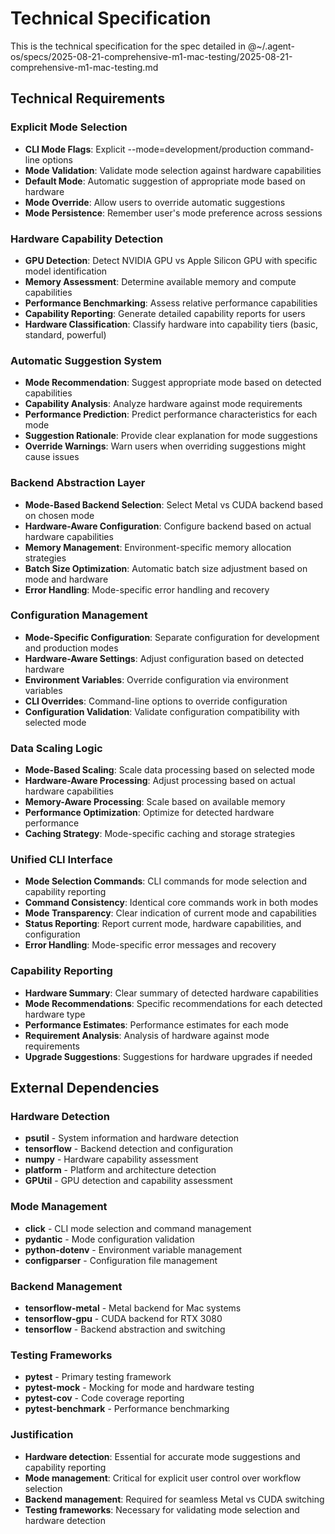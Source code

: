 # Technical Specification

This is the technical specification for the spec detailed in @~/.agent-os/specs/2025-08-21-comprehensive-m1-mac-testing/2025-08-21-comprehensive-m1-mac-testing.md

## Technical Requirements

### Explicit Mode Selection
- **CLI Mode Flags**: Explicit --mode=development/production command-line options
- **Mode Validation**: Validate mode selection against hardware capabilities
- **Default Mode**: Automatic suggestion of appropriate mode based on hardware
- **Mode Override**: Allow users to override automatic suggestions
- **Mode Persistence**: Remember user's mode preference across sessions

### Hardware Capability Detection
- **GPU Detection**: Detect NVIDIA GPU vs Apple Silicon GPU with specific model identification
- **Memory Assessment**: Determine available memory and compute capabilities
- **Performance Benchmarking**: Assess relative performance capabilities
- **Capability Reporting**: Generate detailed capability reports for users
- **Hardware Classification**: Classify hardware into capability tiers (basic, standard, powerful)

### Automatic Suggestion System
- **Mode Recommendation**: Suggest appropriate mode based on detected capabilities
- **Capability Analysis**: Analyze hardware against mode requirements
- **Performance Prediction**: Predict performance characteristics for each mode
- **Suggestion Rationale**: Provide clear explanation for mode suggestions
- **Override Warnings**: Warn users when overriding suggestions might cause issues

### Backend Abstraction Layer
- **Mode-Based Backend Selection**: Select Metal vs CUDA backend based on chosen mode
- **Hardware-Aware Configuration**: Configure backend based on actual hardware capabilities
- **Memory Management**: Environment-specific memory allocation strategies
- **Batch Size Optimization**: Automatic batch size adjustment based on mode and hardware
- **Error Handling**: Mode-specific error handling and recovery

### Configuration Management
- **Mode-Specific Configuration**: Separate configuration for development and production modes
- **Hardware-Aware Settings**: Adjust configuration based on detected hardware
- **Environment Variables**: Override configuration via environment variables
- **CLI Overrides**: Command-line options to override configuration
- **Configuration Validation**: Validate configuration compatibility with selected mode

### Data Scaling Logic
- **Mode-Based Scaling**: Scale data processing based on selected mode
- **Hardware-Aware Processing**: Adjust processing based on actual hardware capabilities
- **Memory-Aware Processing**: Scale based on available memory
- **Performance Optimization**: Optimize for detected hardware performance
- **Caching Strategy**: Mode-specific caching and storage strategies

### Unified CLI Interface
- **Mode Selection Commands**: CLI commands for mode selection and capability reporting
- **Command Consistency**: Identical core commands work in both modes
- **Mode Transparency**: Clear indication of current mode and capabilities
- **Status Reporting**: Report current mode, hardware capabilities, and configuration
- **Error Handling**: Mode-specific error messages and recovery

### Capability Reporting
- **Hardware Summary**: Clear summary of detected hardware capabilities
- **Mode Recommendations**: Specific recommendations for each detected hardware type
- **Performance Estimates**: Performance estimates for each mode
- **Requirement Analysis**: Analysis of hardware against mode requirements
- **Upgrade Suggestions**: Suggestions for hardware upgrades if needed

## External Dependencies

### Hardware Detection
- **psutil** - System information and hardware detection
- **tensorflow** - Backend detection and configuration
- **numpy** - Hardware capability assessment
- **platform** - Platform and architecture detection
- **GPUtil** - GPU detection and capability assessment

### Mode Management
- **click** - CLI mode selection and command management
- **pydantic** - Mode configuration validation
- **python-dotenv** - Environment variable management
- **configparser** - Configuration file management

### Backend Management
- **tensorflow-metal** - Metal backend for Mac systems
- **tensorflow-gpu** - CUDA backend for RTX 3080
- **tensorflow** - Backend abstraction and switching

### Testing Frameworks
- **pytest** - Primary testing framework
- **pytest-mock** - Mocking for mode and hardware testing
- **pytest-cov** - Code coverage reporting
- **pytest-benchmark** - Performance benchmarking

### Justification
- **Hardware detection**: Essential for accurate mode suggestions and capability reporting
- **Mode management**: Critical for explicit user control over workflow selection
- **Backend management**: Required for seamless Metal vs CUDA switching
- **Testing frameworks**: Necessary for validating mode selection and hardware detection
